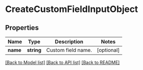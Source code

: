 # CreateCustomFieldInputObject

## Properties
Name | Type | Description | Notes
------------ | ------------- | ------------- | -------------
**name** | **string** | Custom field name. | [optional] 

[[Back to Model list]](../README.md#documentation-for-models) [[Back to API list]](../README.md#documentation-for-api-endpoints) [[Back to README]](../README.md)


